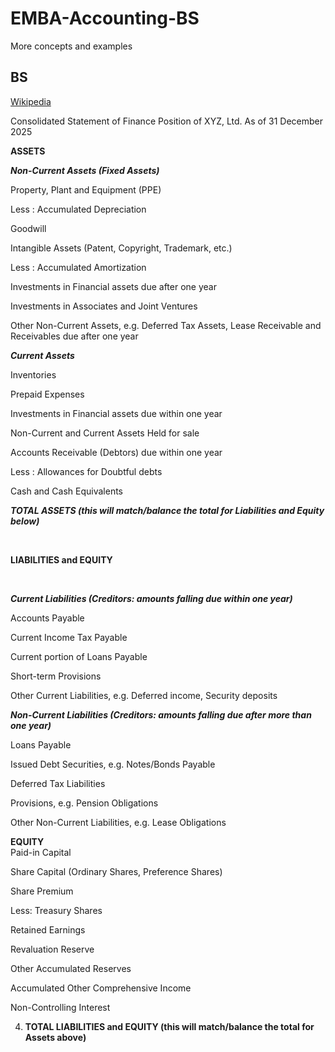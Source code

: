 # EMBA-Accounting-BS
More concepts and examples

## BS

[Wikipedia](https://en.wikipedia.org/wiki/Balance_sheet)

Consolidated Statement of Finance Position of XYZ, Ltd.
 As of 31 December 2025

 **ASSETS**
<br>
 
 ***Non-Current Assets (Fixed Assets)***

  Property, Plant and Equipment (PPE)
  <p>
     Less : Accumulated Depreciation
 <p>
  Goodwill
  <p>
  Intangible Assets (Patent, Copyright, Trademark, etc.)
  <p>
     Less : Accumulated Amortization
  <p>
  Investments in Financial assets due after one year
  <p>
  Investments in Associates and Joint Ventures
  <p>
  Other Non-Current Assets, e.g. Deferred Tax Assets, Lease Receivable and Receivables due after one year
  <p> 

 ***Current Assets***
 <p>
  Inventories
 <p>
  Prepaid Expenses
  <p>
  Investments in Financial assets due within one year
   <p>
  Non-Current and Current Assets Held for sale
    <p>
  Accounts Receivable (Debtors) due within one year
     <p>
     Less : Allowances for Doubtful debts
      <p>
  Cash and Cash Equivalents
       <p>

  ***TOTAL ASSETS (this will match/balance the total for Liabilities and Equity below)***
 
 <br>

**LIABILITIES and EQUITY**

<br>
 
 ***Current Liabilities (Creditors: amounts falling due within one year)***
  <p>
  Accounts Payable
 <p>
  Current Income Tax Payable
  <p>
  Current portion of Loans Payable
   <p>
  Short-term Provisions
    <p>
  Other Current Liabilities, e.g. Deferred income, Security deposits
     <p>
  
  ***Non-Current Liabilities (Creditors: amounts falling due after more than one year)***
  <p>
  Loans Payable
 <p>
  Issued Debt Securities, e.g. Notes/Bonds Payable
  <p>
  Deferred Tax Liabilities
   <p>
  Provisions, e.g. Pension Obligations
    <p>
  Other Non-Current Liabilities, e.g. Lease Obligations
  <br>

  **EQUITY**
 <br>
  Paid-in Capital
  <p>
    Share Capital (Ordinary Shares, Preference Shares)
 <p>
    Share Premium
  <p>
      Less: Treasury Shares
   <p>
  Retained Earnings
    <p>
  Revaluation Reserve
     <p>
  Other Accumulated Reserves
      <p>
  Accumulated Other Comprehensive Income
       <p>
  Non-Controlling Interest
    <br>
  
4. **TOTAL LIABILITIES and EQUITY (this will match/balance the total for Assets above)**


